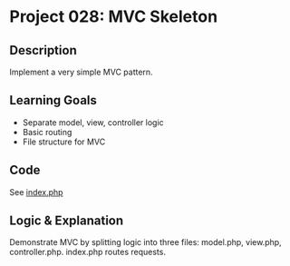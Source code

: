 # Project 028: MVC Skeleton

## Description
Implement a very simple MVC pattern.

## Learning Goals
- Separate model, view, controller logic
- Basic routing
- File structure for MVC

## Code
See [index.php](index.php)

## Logic & Explanation
Demonstrate MVC by splitting logic into three files: model.php, view.php, controller.php. index.php routes requests.
